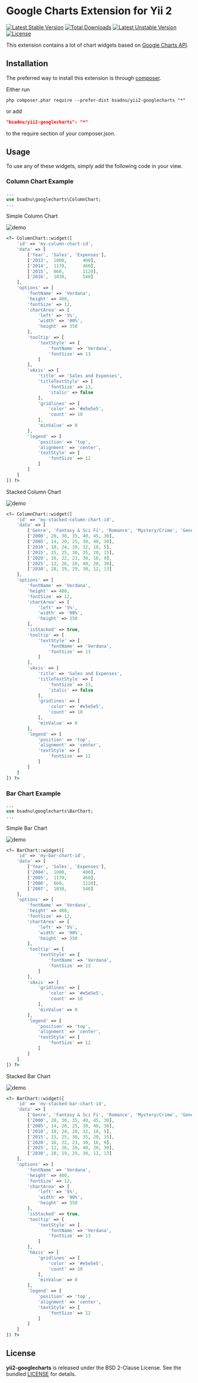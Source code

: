 Google Charts Extension for Yii 2
===============================

[![Latest Stable Version](https://poser.pugx.org/bsadnu/yii2-googlecharts/v/stable)](https://packagist.org/packages/bsadnu/yii2-googlecharts) [![Total Downloads](https://poser.pugx.org/bsadnu/yii2-googlecharts/downloads)](https://packagist.org/packages/bsadnu/yii2-googlecharts) [![Latest Unstable Version](https://poser.pugx.org/bsadnu/yii2-googlecharts/v/unstable)](https://packagist.org/packages/bsadnu/yii2-googlecharts) [![License](https://poser.pugx.org/bsadnu/yii2-googlecharts/license)](https://packagist.org/packages/bsadnu/yii2-googlecharts)

This extension contains a lot of chart widgets based on [Google Charts API](https://developers.google.com/chart/).

Installation
------------

The preferred way to install this extension is through [composer](http://getcomposer.org/download/).

Either run

```
php composer.phar require --prefer-dist bsadnu/yii2-googlecharts "*"
```

or add

```json
"bsadnu/yii2-googlecharts": "*"
```

to the require section of your composer.json.

Usage
-----

To use any of these widgets,  simply add the following code in your view.

### Column Chart Example
```php
...
use bsadnu\googlecharts\ColumnChart;
...
```
Simple Column Chart

![demo](https://dl.dropboxusercontent.com/u/94373707/ColumnChartSimple.png)
```php
<?= ColumnChart::widget([
	'id' => 'my-column-chart-id',
    'data' => [
        ['Year', 'Sales', 'Expenses'],
        ['2013',  1000,      400],
        ['2014',  1170,      460],
        ['2015',  660,       1120],
        ['2016',  1030,      540]
    ],
    'options' => [
        'fontName' => 'Verdana',
        'height' => 400,
        'fontSize' => 12,
        'chartArea' => [
        	'left' => '5%',
        	'width' => '90%',
        	'height' => 350
        ],
        'tooltip' => [
        	'textStyle' => [
        		'fontName' => 'Verdana',
        		'fontSize' => 13
        	]
        ],
        'vAxis' => [
        	'title' => 'Sales and Expenses',
        	'titleTextStyle' => [
        		'fontSize' => 13,
        		'italic' => false
        	],
        	'gridlines' => [
        		'color' => '#e5e5e5',
        		'count' => 10
        	],            	
        	'minValue' => 0
        ],
        'legend' => [
        	'position' => 'top',
        	'alignment' => 'center',
        	'textStyle' => [
        		'fontSize' => 12
        	]
        ]            
    ]
]) ?>
```

Stacked Column Chart

![demo](https://dl.dropboxusercontent.com/u/94373707/ColumnChartStacked.png)
```php
<?= ColumnChart::widget([
	'id' => 'my-stacked-column-chart-id',
    'data' => [
		['Genre', 'Fantasy & Sci Fi', 'Romance', 'Mystery/Crime', 'General', 'Western', 'Literature'],
		['2000', 20, 30, 35, 40, 45, 30],
		['2005', 14, 20, 25, 30, 48, 30],
		['2010', 10, 24, 20, 32, 18, 5],
		['2015', 15, 25, 30, 35, 20, 15],
		['2020', 16, 22, 23, 30, 16, 9],
		['2025', 12, 26, 20, 40, 20, 30],
		['2030', 28, 19, 29, 30, 12, 13]
    ],
    'options' => [
        'fontName' => 'Verdana',
        'height' => 400,
        'fontSize' => 12,
        'chartArea' => [
        	'left' => '5%',
        	'width' => '90%',
        	'height' => 350
        ],
        'isStacked' => true,
        'tooltip' => [
        	'textStyle' => [
        		'fontName' => 'Verdana',
        		'fontSize' => 13
        	]
        ],
        'vAxis' => [
        	'title' => 'Sales and Expenses',
        	'titleTextStyle' => [
        		'fontSize' => 13,
        		'italic' => false
        	],
        	'gridlines' => [
        		'color' => '#e5e5e5',
        		'count' => 10
        	],            	
        	'minValue' => 0
        ],
        'legend' => [
        	'position' => 'top',
        	'alignment' => 'center',
        	'textStyle' => [
        		'fontSize' => 12
        	]
        ]            
    ]
]) ?>
```

### Bar Chart Example
```php
...
use bsadnu\googlecharts\BarChart;
...
```
Simple Bar Chart

![demo](https://dl.dropboxusercontent.com/u/94373707/BarChart.png)
```php
<?= BarChart::widget([
	'id' => 'my-bar-chart-id',
    'data' => [
        ['Year', 'Sales', 'Expenses'],
        ['2004',  1000,      400],
        ['2005',  1170,      460],
        ['2006',  660,       1120],
        ['2007',  1030,      540]
    ],
    'options' => [
        'fontName' => 'Verdana',
        'height' => 400,
        'fontSize' => 12,
        'chartArea' => [
        	'left' => '5%',
        	'width' => '90%',
        	'height' => 350
        ],
        'tooltip' => [
        	'textStyle' => [
        		'fontName' => 'Verdana',
        		'fontSize' => 13
        	]
        ],
        'vAxis' => [
        	'gridlines' => [
        		'color' => '#e5e5e5',
        		'count' => 10
        	],            	
        	'minValue' => 0
        ],
        'legend' => [
        	'position' => 'top',
        	'alignment' => 'center',
        	'textStyle' => [
        		'fontSize' => 12
        	]
        ]            
    ]
]) ?>
```

Stacked Bar Chart

![demo](https://dl.dropboxusercontent.com/u/94373707/BarChartStacked.png)
```php
<?= BarChart::widget([
	'id' => 'my-stacked-bar-chart-id',
    'data' => [
		['Genre', 'Fantasy & Sci Fi', 'Romance', 'Mystery/Crime', 'General', 'Western', 'Literature'],
		['2000', 20, 30, 35, 40, 45, 30],
		['2005', 14, 20, 25, 30, 48, 30],
		['2010', 10, 24, 20, 32, 18, 5],
		['2015', 15, 25, 30, 35, 20, 15],
		['2020', 16, 22, 23, 30, 16, 9],
		['2025', 12, 26, 20, 40, 20, 30],
		['2030', 28, 19, 29, 30, 12, 13]
    ],
    'options' => [
        'fontName' => 'Verdana',
        'height' => 400,
        'fontSize' => 12,
        'chartArea' => [
        	'left' => '5%',
        	'width' => '90%',
        	'height' => 350
        ],
        'isStacked' => true,
        'tooltip' => [
        	'textStyle' => [
        		'fontName' => 'Verdana',
        		'fontSize' => 13
        	]
        ],
        'hAxis' => [
        	'gridlines' => [
        		'color' => '#e5e5e5',
        		'count' => 10
        	],            	
        	'minValue' => 0
        ],
        'legend' => [
        	'position' => 'top',
        	'alignment' => 'center',
        	'textStyle' => [
        		'fontSize' => 12
        	]
        ]            
    ]
]) ?>
```

## License

**yii2-googlecharts** is released under the BSD 2-Clause License. See the bundled [LICENSE](https://github.com/bsadnu/yii2-googlecharts/blob/master/LICENSE) for details.
